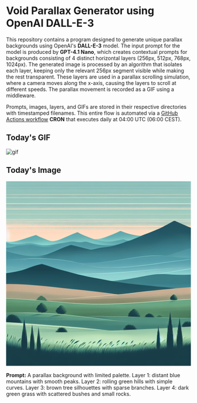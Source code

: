 # Void Parallax Generator using OpenAI DALL-E-3

This repository contains a program designed to generate unique parallax backgrounds using OpenAI's **DALL-E-3** model. The input prompt for the model is produced by **GPT-4.1 Nano**, which creates contextual prompts for backgrounds consisting of 4 distinct horizontal layers (256px, 512px, 768px, 1024px). The generated image is processed by an algorithm that isolates each layer, keeping only the relevant 256px segment visible while making the rest transparent. These layers are used in a parallax scrolling simulation, where a camera moves along the x-axis, causing the layers to scroll at different speeds. The parallax movement is recorded as a GIF using a middleware.

Prompts, images, layers, and GIFs are stored in their respective directories with timestamped filenames. This entire flow is automated via a [GitHub Actions workflow](.github/workflows/gif_publisher.yml) **CRON** that executes daily at 04:00 UTC (06:00 CEST).

## Today's GIF
![gif](gifs/gif_current.gif)

## Today's Image

![image](images/image_current.png)

**Prompt:** A parallax background with limited palette. Layer 1: distant blue mountains with smooth peaks. Layer 2: rolling green hills with simple curves. Layer 3: brown tree silhouettes with sparse branches. Layer 4: dark green grass with scattered bushes and small rocks.
